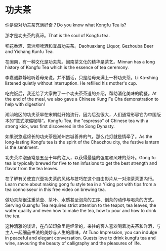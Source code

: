 # 功夫茶

<p><span class="chinese">你是否对功夫茶充满好奇？</span><span class="english">Do you know what Kongfu Tea is?</span></p>

<p><span class="chinese">那才是功夫茶的真谛。</span><span class="english">That is the soul of Kongfu tea.</span></p>

<p><span class="chinese">稻花香酒、葛洲坝啤酒和宜昌功夫茶。</span><span class="english">Daohuaxiang Liquor, Gezhouba Beer and Yichang Kunfu Tea.</span></p>

<p><span class="chinese">在闽南，有一种文化是功夫茶。闽南茶文化的精华是茶艺。</span><span class="english">Minnan has a long history of Kongfu Tea which is the essence of tea ceremony.</span></p>

<p><span class="chinese">李嘉诚静静地听着母亲说，并不插话，只是给母亲满上一杯功夫茶。</span><span class="english">Li Ka-shing listened quietly without interruption. He refilled his mother's cup.</span></p>

<p><span class="chinese">吃完饭后，我还给了大家做了一个功夫茶茶道的介绍，帮助消化美味的晚餐。</span><span class="english">At the end of the meal, we also gave a Chinese Kung Fu Cha demonstration to help with digestion!</span></p>

<p><span class="chinese">潮汕地区的功夫茶早在宋朝就开始流行，因为后劲很大，人们通常形容它为中国版本的“意式浓缩咖啡”。</span><span class="english">Kongfu Tea, the "espresso" of Chinese tea with a strong kick, was first discovered in the Song Dynasty.</span></p>

<p><span class="chinese">如果说悠远绵长的功夫茶是潮州古城善养的气，那么花灯就是情牵了。</span><span class="english">As the long-lasting Kongfu tea is the spirit of the Chaozhou city, the festive lantern is the sentiment.</span></p>

<p><span class="chinese">功夫茶冲泡通常是五至十年的注入，以获得最佳的强度和风味的茶叶。</span><span class="english">Gong fu tea is typically brewed for five to ten infusions to get the best strength and flavor from the tea leaves.</span></p>

<p><span class="chinese">在了解有关使宜兴壶功夫茶的风格与技巧在这个自由影片从一对泡茶茶更内行。</span><span class="english">Learn more about making gong fu style tea in a Yixing pot with tips from a tea connoisseur in this free video on brewing tea.</span></p>

<p><span class="chinese">做功夫茶很注重茶壶、茶叶、水质甚至泡茶的工序、倒茶的动作与喝茶的方式。</span><span class="english">Serving Guangfu Tea requires strict attention to the teapot, tea leaves, the water quality and even how to make the tea, how to pour and how to drink the tea.</span></p>

<p><span class="chinese">这种清雅的谈话，在凸凹印象里是经常的，来往的客人喜欢喝着功夫茶和洋酒，与主人一起细品书法的美妙与人生的趣味。</span><span class="english">At Tuao Impression, you can indulge in peaceful and elegant conversation. Guests love to drink kungfu tea and wine, savouring the beauty of calligraphy and the pleasures of life.</span></p>

